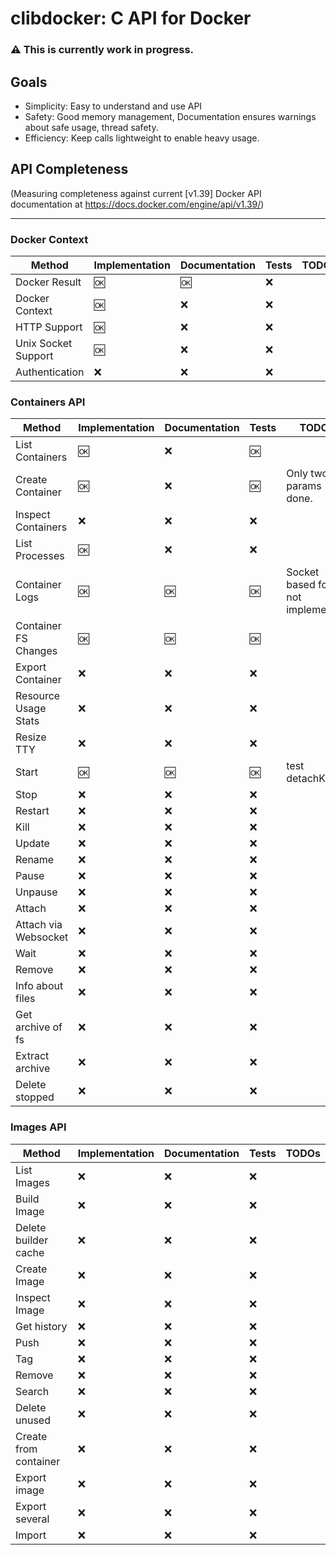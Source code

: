 # clibdocker: C API for Docker
### :warning: This is currently work in progress.

 ## Goals
 * Simplicity: Easy to understand and use API
 * Safety: Good memory management, Documentation ensures warnings about safe usage, thread safety.
 * Efficiency: Keep calls lightweight to enable heavy usage.

## API Completeness

(Measuring completeness against current \[v1.39\] Docker API documentation at https://docs.docker.com/engine/api/v1.39/)

----
### Docker Context
| Method              | Implementation  | Documentation | Tests | TODOs                    |
|---------------------|-----------------|---------------|-------|--------------------------|
|Docker Result        |            :ok: |           :ok:|   :x: |                          |
|Docker Context       |            :ok: |           :x: |   :x: |                          |
|HTTP Support         |            :ok: |           :x: |   :x: |                          |
|Unix Socket Support  |            :ok: |           :x: |   :x: |                          |
|Authentication       |             :x: |           :x: |   :x: |                          |


### Containers API

| Method              | Implementation  | Documentation | Tests | TODOs                    |
|---------------------|-----------------|---------------|-------|--------------------------|
|List Containers      |            :ok: |           :x: |  :ok: |                          |
|Create Container     |            :ok: |           :x: |  :ok: | Only two params done.    |
|Inspect Containers   |             :x: |           :x: |   :x: |                          |
|List Processes       |            :ok: |           :x: |   :x: |                          |
|Container Logs       |            :ok: |          :ok: |  :ok: | Socket based follow not implemented |
|Container FS Changes |            :ok: |          :ok: |  :ok: |                          |
|Export Container     |             :x: |           :x: |   :x: |                          |
|Resource Usage Stats |             :x: |           :x: |   :x: |                          |
|Resize TTY           |             :x: |           :x: |   :x: |                          |
|Start                |            :ok: |          :ok: |  :ok: | test detachKeys                         |
|Stop                 |             :x: |           :x: |   :x: |                          |
|Restart              |             :x: |           :x: |   :x: |                          |
|Kill                 |             :x: |           :x: |   :x: |                          |
|Update               |             :x: |           :x: |   :x: |                          |
|Rename               |             :x: |           :x: |   :x: |                          |
|Pause                |             :x: |           :x: |   :x: |                          |
|Unpause              |             :x: |           :x: |   :x: |                          |
|Attach               |             :x: |           :x: |   :x: |                          |
|Attach via Websocket |             :x: |           :x: |   :x: |                          |
|Wait                 |             :x: |           :x: |   :x: |                          |
|Remove               |             :x: |           :x: |   :x: |                          |
|Info about files     |             :x: |           :x: |   :x: |                          |
|Get archive of fs    |             :x: |           :x: |   :x: |                          |
|Extract archive      |             :x: |           :x: |   :x: |                          |
|Delete stopped       |             :x: |           :x: |   :x: |                          |
### Images API

| Method              | Implementation  | Documentation | Tests | TODOs                    |
|---------------------|-----------------|---------------|-------|--------------------------|
|List Images          |             :x: |           :x: |   :x: |                          |
|Build Image          |             :x: |           :x: |   :x: |                          |
|Delete builder cache |             :x: |           :x: |   :x: |                          |
|Create Image         |             :x: |           :x: |   :x: |                          |
|Inspect Image        |             :x: |           :x: |   :x: |                          |
|Get history          |             :x: |           :x: |   :x: |                          |
|Push                 |             :x: |           :x: |   :x: |                          |
|Tag                  |             :x: |           :x: |   :x: |                          |
|Remove               |             :x: |           :x: |   :x: |                          |
|Search               |             :x: |           :x: |   :x: |                          |
|Delete unused        |             :x: |           :x: |   :x: |                          |
|Create from container|             :x: |           :x: |   :x: |                          |
|Export image         |             :x: |           :x: |   :x: |                          |
|Export several       |             :x: |           :x: |   :x: |                          |
|Import               |             :x: |           :x: |   :x: |                          |
